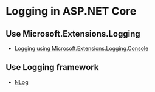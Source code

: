 # Logging in ASP.NET Core

## Use Microsoft.Extensions.Logging

- [Logging using Microsoft.Extensions.Logging.Console](./logging_use_console.md)

## Use Logging framework

- [NLog](./logging_use_nlog.md)
